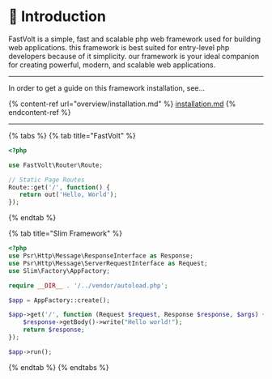 # 👋 Introduction

FastVolt is a simple, fast and scalable php web framework used for building web applications. this framework is best suited for entry-level php developers because of it simplicity. our framework is your ideal companion for creating powerful, modern, and scalable web applications.

***

In order to get a guide on this framework installation, see...

{% content-ref url="overview/installation.md" %}
[installation.md](overview/installation.md)
{% endcontent-ref %}

***

{% tabs %}
{% tab title="FastVolt" %}
```php
<?php

use FastVolt\Router\Route;

// Static Page Routes
Route::get('/', function() {
   return out('Hello, World');
});

```
{% endtab %}

{% tab title="Slim Framework" %}
```php
<?php
use Psr\Http\Message\ResponseInterface as Response;
use Psr\Http\Message\ServerRequestInterface as Request;
use Slim\Factory\AppFactory;

require __DIR__ . '/../vendor/autoload.php';

$app = AppFactory::create();

$app->get('/', function (Request $request, Response $response, $args) {
    $response->getBody()->write("Hello world!");
    return $response;
});

$app->run();
```
{% endtab %}
{% endtabs %}
